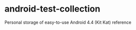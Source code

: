 android-test-collection
=======================

Personal storage of easy-to-use Android 4.4 (Kit Kat) reference
